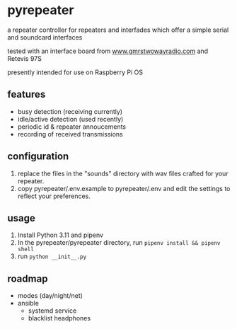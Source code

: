 # pyrepeater

a repeater controller for repeaters and interfades which offer a simple serial
and soundcard interfaces

tested with an interface board from www.gmrstwowayradio.com and Retevis 97S

presently intended for use on Raspberry Pi OS

## features
- busy detection (receiving currently)
- idle/active detection (used recently)
- periodic id & repeater annoucements
- recording of received transmissions

## configuration
1) replace the files in the "sounds" directory with wav files crafted for your repeater.
2) copy pyrepeater/.env.example to pyrepeater/.env and edit the settings to reflect your preferences.
   
## usage
1) Install Python 3.11 and pipenv
2) In the pyrepeater/pyrepeater directory, run `pipenv install && pipenv shell`
3) run `python __init__.py`

## roadmap
- modes (day/night/net)
- ansible
  - systemd service
  - blacklist headphones

